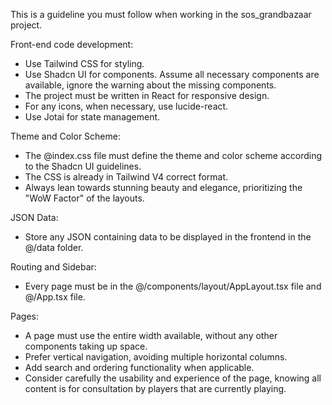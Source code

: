 This is a guideline you must follow when working in the sos_grandbazaar project.

Front-end code development:
- Use Tailwind CSS for styling.
- Use Shadcn UI for components. Assume all necessary components are available, ignore the warning about the missing components.
- The project must be written in React for responsive design.
- For any icons, when necessary, use lucide-react.
- Use Jotai for state management.

Theme and Color Scheme:
- The @index.css file must define the theme and color scheme according to the Shadcn UI guidelines.
- The CSS is already in Tailwind V4 correct format.
- Always lean towards stunning beauty and elegance, prioritizing the "WoW Factor" of the layouts.

JSON Data:
- Store any JSON containing data to be displayed in the frontend in the @/data folder.

Routing and Sidebar:
- Every page must be in the @/components/layout/AppLayout.tsx file and @/App.tsx file.

Pages:
- A page must use the entire width available, without any other components taking up space.
- Prefer vertical navigation, avoiding multiple horizontal columns.
- Add search and ordering functionality when applicable.
- Consider carefully the usability and experience of the page, knowing all content is for consultation by players that are currently playing.
